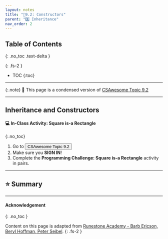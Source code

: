 ```yaml
---
layout: notes
title: "📓9.2: Constructors" 
parent: "9️⃣ Inheritance"
nav_order: 2
---
```


## Table of Contents
{: .no_toc .text-delta }

{: .fs-2 }
- TOC
{:toc}

---

{:.note}
📖 This page is a condensed version of [CSAwesome Topic 9.2](https://runestone.academy/ns/books/published/csawesome/Unit9-Inheritance/topic-9-2-constructors.html) 

---

## Inheritance and Constructors

#### 💻 In-Class Activity: Square is-a Rectangle
{:.no_toc}


<div class="task" markdown="block">
    
1. Go to <a href="https://runestone.academy/ns/books/published/csawesome/Unit9-Inheritance/topic-9-2-constructors.html"><button type="button" name="button" class="btn">CSAwesome Topic 9.2</button></a> 
2. Make sure you **SIGN IN**!
3. Complete the **Programming Challenge: Square is-a Rectangle** activity in pairs.

</div>

---

## ⭐️ Summary



---

#### Acknowledgement
{: .no_toc }

Content on this page is adapted from [Runestone Academy - Barb Ericson, Beryl Hoffman, Peter Seibel](https://runestone.academy/ns/books/published/csawesome/index.html?mode=browsing).
{: .fs-2 }
